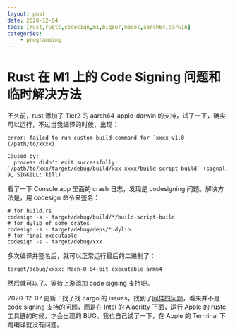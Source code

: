```yaml
---
layout: post
date: 2020-12-04
tags: [rust,rustc,codesign,m1,bigsur,macos,aarch64,darwin]
categories:
    - programming
---
```


# Rust 在 M1 上的 Code Signing 问题和临时解决方法

不久前，rust 添加了 Tier2 的 aarch64-apple-darwin 的支持，试了一下，确实可以运行，不过当我编译的时候，出现：

```
error: failed to run custom build command for `xxxx v1.0 (/path/to/xxxx)`

Caused by:
  process didn't exit successfully: `/path/to/xxx/target/debug/build/xxx-xxxx/build-script-build` (signal: 9, SIGKILL: kill)
```

看了一下 Console.app 里面的 crash 日志，发现是 codesigning 问题。解决方法是，用 codesign 命令来签名：

```shell
# for build.rs
codesign -s - target/debug/build/*/build-script-build
# for dylib of some crates
codesign -s - target/debug/deps/*.dylib
# for final executable
codesign -s - target/debug/xxx
```

多次编译并签名后，就可以正常运行最后的二进制了：

```shell
target/debug/xxxx: Mach-O 64-bit executable arm64
```

然后就可以了。等待上游添加 code signing 支持吧。

2020-12-07 更新：找了找 cargo 的 issues，找到了[同样的问题](https://github.com/rust-lang/cargo/issues/8913)，看来并不是 code signing 支持的问题，而是在 Intel 的 Alacritty 下面，运行 Apple 的 rustc 工具链的时候，才会出现的 BUG。我也自己试了一下，在 Apple 的 Terminal 下跑编译就没有问题。